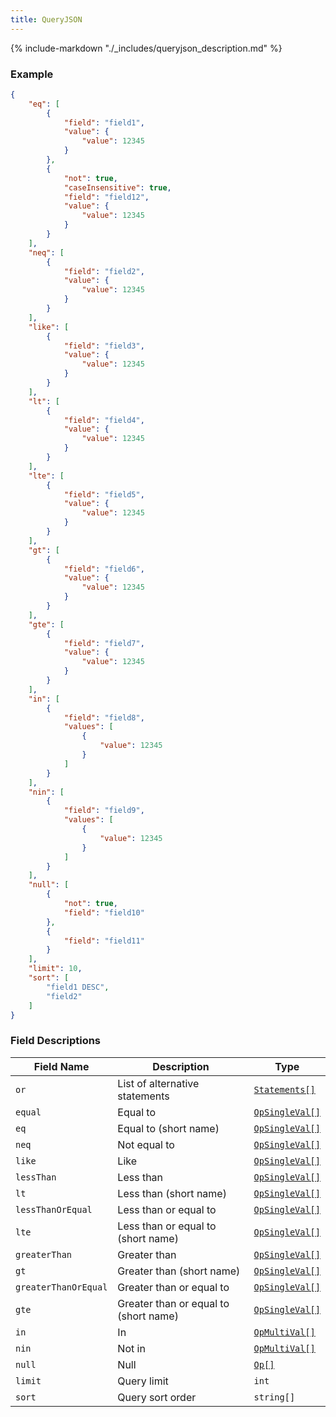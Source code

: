 ```yaml
---
title: QueryJSON
---
```

{% include-markdown "./_includes/queryjson_description.md" %}

### Example

```json
{
    "eq": [
        {
            "field": "field1",
            "value": {
                "value": 12345
            }
        },
        {
            "not": true,
            "caseInsensitive": true,
            "field": "field12",
            "value": {
                "value": 12345
            }
        }
    ],
    "neq": [
        {
            "field": "field2",
            "value": {
                "value": 12345
            }
        }
    ],
    "like": [
        {
            "field": "field3",
            "value": {
                "value": 12345
            }
        }
    ],
    "lt": [
        {
            "field": "field4",
            "value": {
                "value": 12345
            }
        }
    ],
    "lte": [
        {
            "field": "field5",
            "value": {
                "value": 12345
            }
        }
    ],
    "gt": [
        {
            "field": "field6",
            "value": {
                "value": 12345
            }
        }
    ],
    "gte": [
        {
            "field": "field7",
            "value": {
                "value": 12345
            }
        }
    ],
    "in": [
        {
            "field": "field8",
            "values": [
                {
                    "value": 12345
                }
            ]
        }
    ],
    "nin": [
        {
            "field": "field9",
            "values": [
                {
                    "value": 12345
                }
            ]
        }
    ],
    "null": [
        {
            "not": true,
            "field": "field10"
        },
        {
            "field": "field11"
        }
    ],
    "limit": 10,
    "sort": [
        "field1 DESC",
        "field2"
    ]
}
```

### Field Descriptions

| Field Name | Description | Type |
|------------|-------------|------|
| `or` | List of alternative statements | [`Statements[]`](#statements) |
| `equal` | Equal to | [`OpSingleVal[]`](#opsingleval) |
| `eq` | Equal to (short name) | [`OpSingleVal[]`](#opsingleval) |
| `neq` | Not equal to | [`OpSingleVal[]`](#opsingleval) |
| `like` | Like | [`OpSingleVal[]`](#opsingleval) |
| `lessThan` | Less than | [`OpSingleVal[]`](#opsingleval) |
| `lt` | Less than (short name) | [`OpSingleVal[]`](#opsingleval) |
| `lessThanOrEqual` | Less than or equal to | [`OpSingleVal[]`](#opsingleval) |
| `lte` | Less than or equal to (short name) | [`OpSingleVal[]`](#opsingleval) |
| `greaterThan` | Greater than | [`OpSingleVal[]`](#opsingleval) |
| `gt` | Greater than (short name) | [`OpSingleVal[]`](#opsingleval) |
| `greaterThanOrEqual` | Greater than or equal to | [`OpSingleVal[]`](#opsingleval) |
| `gte` | Greater than or equal to (short name) | [`OpSingleVal[]`](#opsingleval) |
| `in` | In | [`OpMultiVal[]`](#opmultival) |
| `nin` | Not in | [`OpMultiVal[]`](#opmultival) |
| `null` | Null | [`Op[]`](#op) |
| `limit` | Query limit | `int` |
| `sort` | Query sort order | `string[]` |

